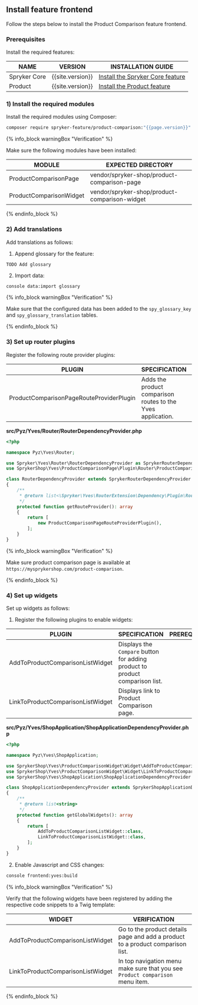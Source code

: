 ## Install feature frontend

Follow the steps below to install the Product Comparison feature frontend.

### Prerequisites

Install the required features:

| NAME                        | VERSION          | INSTALLATION GUIDE                                                                                                                                                           |
|-----------------------------|------------------|------------------------------------------------------------------------------------------------------------------------------------------------------------------------------|
| Spryker Core                | {{site.version}} | [Install the Spryker Core feature](/docs/pbc/all/miscellaneous/{{site.version}}/install-and-upgrade/install-features/install-the-spryker-core-feature.html)                  |
| Product                     | {{site.version}} | [Install the Product feature](/docs/pbc/all/product-information-management/{{site.version}}/base-shop/install-and-upgrade/install-features/install-the-product-feature.html) |

### 1) Install the required modules

Install the required modules using Composer:

```bash
composer require spryker-feature/product-comparison:"{{page.version}}" --update-with-dependencies
```

{% info_block warningBox "Verification" %}

Make sure the following modules have been installed:

| MODULE                  | EXPECTED DIRECTORY                            |
|-------------------------|-----------------------------------------------|
| ProductComparisonPage   | vendor/spryker-shop/product-comparison-page   |
| ProductComparisonWidget | vendor/spryker-shop/product-comparison-widget |

{% endinfo_block %}

### 2) Add translations

Add translations as follows:

1. Append glossary for the feature:

```
TODO Add glossary
```

2. Import data:

```bash
console data:import glossary
```

{% info_block warningBox "Verification" %}

Make sure that the configured data has been added to the `spy_glossary_key` and `spy_glossary_translation` tables.

{% endinfo_block %}

### 3) Set up router plugins

Register the following route provider plugins:

| PLUGIN                                   | SPECIFICATION                                                 | PREREQUISITES | NAMESPACE                                            |
|------------------------------------------|---------------------------------------------------------------|---------------|------------------------------------------------------|
| ProductComparisonPageRouteProviderPlugin | Adds the product comparison routes to the Yves application.   |               | SprykerShop\Yves\ProductComparisonPage\Plugin\Router |

**src/Pyz/Yves/Router/RouterDependencyProvider.php**

```php
<?php

namespace Pyz\Yves\Router;

use Spryker\Yves\Router\RouterDependencyProvider as SprykerRouterDependencyProvider;
use SprykerShop\Yves\ProductComparisonPage\Plugin\Router\ProductComparisonPageRouteProviderPlugin;

class RouterDependencyProvider extends SprykerRouterDependencyProvider
{
    /**
     * @return list<\Spryker\Yves\RouterExtension\Dependency\Plugin\RouteProviderPluginInterface>
     */
    protected function getRouteProvider(): array
    {
        return [
            new ProductComparisonPageRouteProviderPlugin(),
        ];
    }
}

```

{% info_block warningBox "Verification" %}

Make sure product comparison page is available at `https://mysprykershop.com/product-comparison`.

{% endinfo_block %}

### 4) Set up widgets

Set up widgets as follows:

1. Register the following plugins to enable widgets:

| PLUGIN                             | SPECIFICATION                                                                | PREREQUISITES | NAMESPACE                                       |
|------------------------------------|------------------------------------------------------------------------------|---------------|-------------------------------------------------|
| AddToProductComparisonListWidget   | Displays the `Compare` button for adding product to product comparison list. |               | SprykerShop\Yves\ProductComparisonWidget\Widget |
| LinkToProductComparisonListWidget  | Displays link to Product Comparison page.                                    |               | SprykerShop\Yves\ProductComparisonWidget\Widget |

**src/Pyz/Yves/ShopApplication/ShopApplicationDependencyProvider.php**

```php
<?php

namespace Pyz\Yves\ShopApplication;

use SprykerShop\Yves\ProductComparisonWidget\Widget\AddToProductComparisonListWidget;
use SprykerShop\Yves\ProductComparisonWidget\Widget\LinkToProductComparisonListWidget;
use SprykerShop\Yves\ShopApplication\ShopApplicationDependencyProvider as SprykerShopApplicationDependencyProvider;

class ShopApplicationDependencyProvider extends SprykerShopApplicationDependencyProvider
{
    /**
     * @return list<string>
     */
    protected function getGlobalWidgets(): array
    {
        return [
            AddToProductComparisonListWidget::class,
            LinkToProductComparisonListWidget::class,
        ];
    }
}
```

2. Enable Javascript and CSS changes:

```bash
console frontend:yves:build
```

{% info_block warningBox "Verification" %}

Verify that the following widgets have been registered by adding the respective code snippets to a Twig template:

| WIDGET                            | VERIFICATION                                                                   |
|-----------------------------------|--------------------------------------------------------------------------------|
| AddToProductComparisonListWidget  | Go to the product details page and add a product to a product comparison list. |
| LinkToProductComparisonListWidget | In top navigation menu make sure that you see `Product comparison` menu item.  |

{% endinfo_block %}

